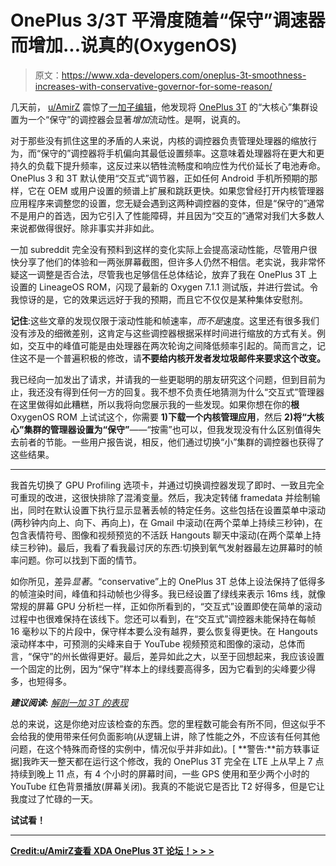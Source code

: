 # OnePlus 3/3T 平滑度随着“保守”调速器而增加...说真的(OxygenOS)

> 原文：<https://www.xda-developers.com/oneplus-3t-smoothness-increases-with-conservative-governor-for-some-reason/>

几天前， [u/AmirZ](https://www.reddit.com/user/AmirZ) 震惊了[一加子编辑](http://www.reddit.com/r/oneplus)，他发现将 [OnePlus 3T](http://forum.xda-developers.com/oneplus-3t) 的“大核心”集群设置为一个“保守”的调控器会显著*增加*流动性。是啊，说真的。

对于那些没有抓住这里的矛盾的人来说，内核的调控器负责管理处理器的缩放行为，而“保守的”调控器将手机偏向其最低设置频率。这意味着处理器将在更大和更持久的负载下提升频率，这反过来以牺牲流畅度和响应性为代价延长了电池寿命。OnePlus 3 和 3T 默认使用“交互式”调节器，正如任何 Android 手机所预期的那样，它在 OEM 或用户设置的频谱上扩展和跳跃更快。如果您曾经打开内核管理器应用程序来调整您的设置，您无疑会遇到这两种调控器的变体，但是“保守的”通常不是用户的首选，因为它引入了性能障碍，并且因为“交互的”通常对我们大多数人来说都做得很好。除非事实并非如此。

一加 subreddit 完全没有预料到这样的变化实际上会提高滚动性能，尽管用户很快分享了他们的体验和一两张屏幕截图，但许多人仍然不相信。老实说，我非常怀疑这一调整是否合法，尽管我也足够信任总体结论，放弃了我在 OnePlus 3T 上设置的 LineageOS ROM，闪现了最新的 Oxygen 7.1.1 测试版，并进行尝试。令我惊讶的是，它的效果远远好于我的预期，而且它不仅仅是某种集体安慰剂。

**记住**:这些文章的发现仅限于滚动性能和帧速率，*而不是*速度。这里还有很多我们没有涉及的细微差别，这肯定与这些调控器根据采样时间进行缩放的方式有关。例如，交互中的峰值可能是由处理器在两次轮询之间降低频率引起的。简而言之，记住这不是一个普遍积极的修改，请**不要给内核开发者发垃圾邮件来要求这个改变。**

我已经向一加发出了请求，并请我的一些更聪明的朋友研究这个问题，但到目前为止，我还没有得到任何一方的回复。我不想不负责任地猜测为什么“交互式”管理器在这里做得如此糟糕，所以我将向您展示我的一些发现。如果你想在你的**根** OxygenOS ROM 上试试这个，你需要 **1)下载一个内核管理应用**，然后 **2)将“大核心”集群的管理器设置为“保守”**——“按需”也可以，但我发现没有什么区别值得失去前者的节能。一些用户报告说，相反，他们通过切换“小”集群的调控器也获得了这些结果。

* * *

我首先切换了 GPU Profiling 选项卡，并通过切换调控器发现了即时、一致且完全可重现的改进，这很快排除了混淆变量。然后，我决定转储 framedata 并绘制输出，同时在默认设置下执行显示显著丢帧的特定任务。这些包括在设置菜单中滚动(两秒钟内向上、向下、再向上)，在 Gmail 中滚动(在两个菜单上持续三秒钟)，在包含表情符号、图像和视频预览的不活跃 Hangouts 聊天中滚动(在两个菜单上持续三秒钟)。最后，我看了看我最讨厌的东西:切换到氧气发射器最左边屏幕时的帧率问题。你可以找到下面的情节。

如你所见，差异*显著*。“conservative”上的 OnePlus 3T 总体上设法保持了低得多的帧渲染时间，峰值和抖动帧也少得多。我已经设置了绿线来表示 16ms 线，就像常规的屏幕 GPU 分析栏一样，正如你所看到的，“交互式”设置即使在简单的滚动过程中也很难保持在该线下。您还可以看到，在“交互式”调控器未能保持在每帧 16 毫秒以下的片段中，保守样本要么没有越界，要么恢复得更快。在 Hangouts 滚动样本中，可预测的尖峰来自于 YouTube 视频预览和图像的滚动，总体而言，“保守”的州长做得更好。最后，差异如此之大，以至于回想起来，我应该设置一个固定的比例，因为“保守”样本上的绿线要高得多，因为它看到的尖峰要少得多，也短得多。

***建议阅读:*** *[解剖一加 3T 的表现](https://www.xda-developers.com/dissecting-speed-how-oneplus-leveraged-excellent-real-world-performance/)*

总的来说，这是你绝对应该检查的东西。您的里程数可能会有所不同，但这似乎不会给我的使用带来任何负面影响(从逻辑上讲，除了性能之外，不应该有任何其他问题，在这个特殊而奇怪的实例中，情况似乎并非如此)。[ **警告:**前方轶事证据]我昨天一整天都在运行这个修改，我的 OnePlus 3T 完全在 LTE 上从早上 7 点持续到晚上 11 点，有 4 个小时的屏幕时间，一些 GPS 使用和至少两个小时的 YouTube 红色背景播放(屏幕关闭)。我真的不能说它是否比 T2 好得多，但是它让我度过了忙碌的一天。

**试试看！**

* * *

[**Credit:u/AmirZ**](https://www.reddit.com/r/oneplus/comments/5wvrfw/root_smoothness_on_oxygenos_conservative_big_cores/?utm_content=title&utm_medium=hot&utm_source=reddit&utm_name=oneplus)[**查看 XDA OnePlus 3T 论坛！> > >**](forum.xda-developers.com/oneplus-3t)